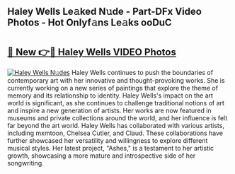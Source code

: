 ## Haley Wells Le𝚊ked N𝚞de - Part-DFx Video Photos - Hot Onlyf𝚊ns Le𝚊ks ooDuC

# <h2><a href="http://ac38322.deff.icu/?id=Haley+Wells">🔗 New 👉🔴 Haley Wells VIDEO Photos</a></h2>

[![Haley Wells N𝚞des](https://i.imgur.com/rIISA9y.gif)](http://ac38322.deff.icu/?id=Haley+Wells)
Haley Wells continues to push the boundaries of contemporary art with her innovative and thought-provoking works. She is currently working on a new series of paintings that explore the theme of memory and its relationship to identity. Haley Wells's impact on the art world is significant, as she continues to challenge traditional notions of art and inspire a new generation of artists. Her works are now featured in museums and private collections around the world, and her influence is felt far beyond the art world. Haley Wells has collaborated with various artists, including mxmtoon, Chelsea Cutler, and Claud. These collaborations have further showcased her versatility and willingness to explore different musical styles. Her latest project, "Ashes," is a testament to her artistic growth, showcasing a more mature and introspective side of her songwriting.
